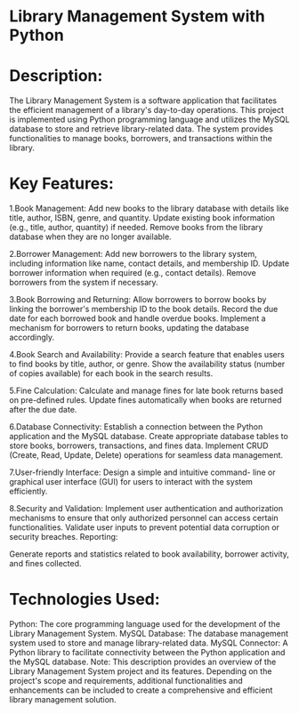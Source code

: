 # Library Management System with Python

# Description:
The Library Management System is a software application that facilitates the efficient management of a library's day-to-day operations. This project is implemented using Python programming language and utilizes the MySQL database to store and retrieve library-related data. The system provides functionalities to manage books, borrowers, and transactions within the library.

# Key Features:
1.Book Management:
Add new books to the library database with details like title, author, ISBN, genre, and quantity.
Update existing book information (e.g., title, author, quantity) if needed.
Remove books from the library database when they are no longer available.

2.Borrower Management:
Add new borrowers to the library system, including information like name, contact details, and membership ID.
Update borrower information when required (e.g., contact details).
Remove borrowers from the system if necessary.

3.Book Borrowing and Returning:
Allow borrowers to borrow books by linking the borrower's membership ID to the book details.
Record the due date for each borrowed book and handle overdue books.
Implement a mechanism for borrowers to return books, updating the database accordingly.

4.Book Search and Availability:
Provide a search feature that enables users to find books by title, author, or genre.
Show the availability status (number of copies available) for each book in the search results.

5.Fine Calculation:
Calculate and manage fines for late book returns based on pre-defined rules.
Update fines automatically when books are returned after the due date.

6.Database Connectivity:
Establish a connection between the Python application and the MySQL database.
Create appropriate database tables to store books, borrowers, transactions, and fines data.
Implement CRUD (Create, Read, Update, Delete) operations for seamless data management.

7.User-friendly Interface:
Design a simple and intuitive command-
line or graphical user interface (GUI) for users to interact with the system efficiently.

8.Security and Validation:
Implement user authentication and authorization mechanisms to ensure that only authorized personnel can access certain functionalities.
Validate user inputs to prevent potential data corruption or security breaches.
Reporting:

Generate reports and statistics related to book availability, borrower activity, and fines collected.
# Technologies Used:
Python: The core programming language used for the development of the Library Management System.
MySQL Database: The database management system used to store and manage library-related data.
MySQL Connector: A Python library to facilitate connectivity between the Python application and the MySQL database.
Note: This description provides an overview of the Library Management System project and its features. Depending on the project's scope and requirements, additional functionalities and enhancements can be included to create a comprehensive and efficient library management solution.
